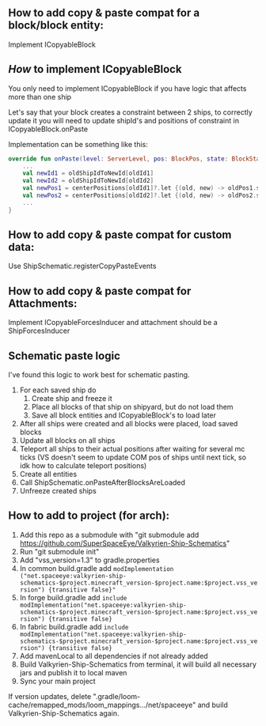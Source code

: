## How to add copy & paste compat for a block/block entity: 
Implement ICopyableBlock

## *How* to implement ICopyableBlock
You only need to implement ICopyableBlock if you have logic that affects more than one ship

Let's say that your block creates a constraint between 2 ships, to correctly update it you will need to update shipId's and positions of constraint in ICopyableBlock.onPaste

Implementation can be something like this:

```kotlin
override fun onPaste(level: ServerLevel, pos: BlockPos, state: BlockState, oldShipIdToNewId: Map<Long, Long>, centerPositions: Map<Long, Pair<Vector3d, Vector3d>>, tag: CompoundTag?): CompoundTag? {
    ...
    val newId1 = oldShipIdToNewId[oldId1]
    val newId2 = oldShipIdToNewId[oldId2]
    val newPos1 = centerPositions[oldId1]?.let {(old, new) -> oldPos1.sub(old).add(new)}
    val newPos2 = centerPositions[oldId2]?.let {(old, new) -> oldPos2.sub(old).add(new)}
    ...
}
```

## How to add copy & paste compat for custom data:
Use ShipSchematic.registerCopyPasteEvents

## How to add copy & paste compat for Attachments:
Implement ICopyableForcesInducer and attachment should be a ShipForcesInducer

## Schematic paste logic
I've found this logic to work best for schematic pasting.
1) For each saved ship do
   1. Create ship and freeze it
   2. Place all blocks of that ship on shipyard, but do not load them
   3. Save all block entities and ICopyableBlock's to load later
2) After all ships were created and all blocks were placed, load saved blocks
3) Update all blocks on all ships
4) Teleport all ships to their actual positions after waiting for several mc ticks (VS doesn't seem to update COM pos of ships until next tick, so idk how to calculate teleport positions)
5) Create all entities
6) Call ShipSchematic.onPasteAfterBlocksAreLoaded
7) Unfreeze created ships

## How to add to project (for arch):
1) Add this repo as a submodule with "git submodule add https://github.com/SuperSpaceEye/Valkyrien-Ship-Schematics"
2) Run "git submodule init"
3) Add "vss_version=1.3" to gradle.properties
4) In common build.gradle add ``` modImplementation ("net.spaceeye:valkyrien-ship-schematics-$project.minecraft_version-$project.name:$project.vss_version") {transitive false}" ```
5) In forge build.gradle add ``` include modImplementation("net.spaceeye:valkyrien-ship-schematics-$project.minecraft_version-$project.name:$project.vss_version") {transitive false} ```
6) In fabric build.gradle add ``` include modImplementation("net.spaceeye:valkyrien-ship-schematics-$project.minecraft_version-$project.name:$project.vss_version") {transitive false} ```
7) Add mavenLocal to all dependencies if not already added
8) Build Valkyrien-Ship-Schematics from terminal, it will build all necessary jars and publish it to local maven
9) Sync your main project

If version updates, delete ".gradle/loom-cache/remapped_mods/loom_mappings.../net/spaceeye" and build Valkyrien-Ship-Schematics again.
